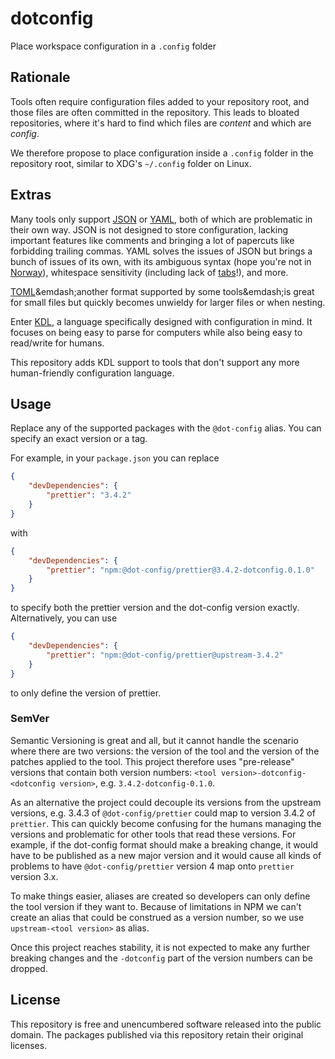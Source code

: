 # dotconfig

Place workspace configuration in a `.config` folder

## Rationale

Tools often require configuration files added to your repository root, and those files are often committed in the repository.
This leads to bloated repositories, where it's hard to find which files are _content_ and which are _config_.

We therefore propose to place configuration inside a `.config` folder in the repository root, similar to XDG's `~/.config` folder on Linux.

## Extras

Many tools only support [JSON](https://www.json.org/) or [YAML](https://yaml.org/), both of which are problematic in their own way.
JSON is not designed to store configuration, lacking important features like comments and bringing a lot of papercuts like forbidding trailing commas.
YAML solves the issues of JSON but brings a bunch of issues of its own, with its ambiguous syntax (hope you're not in [Norway](https://www.bram.us/2022/01/11/yaml-the-norway-problem/)), whitespace sensitivity (including lack of [tabs](https://blog.lslabs.dev/posts/tabs_vs_spaces)!), and more.

[TOML](https://github.com/toml-lang/toml)&emdash;another format supported by some tools&emdash;is great for small files but quickly becomes unwieldy for larger files or when nesting.

Enter [KDL](https://kdl.dev), a language specifically designed with configuration in mind.
It focuses on being easy to parse for computers while also being easy to read/write for humans.

This repository adds KDL support to tools that don't support any more human-friendly configuration language.

## Usage

Replace any of the supported packages with the `@dot-config` alias.
You can specify an exact version or a tag.

For example, in your `package.json` you can replace

```json
{
	"devDependencies": {
		"prettier": "3.4.2"
	}
}
```

with

```json
{
	"devDependencies": {
		"prettier": "npm:@dot-config/prettier@3.4.2-dotconfig.0.1.0"
	}
}
```

to specify both the prettier version and the dot-config version exactly.
Alternatively, you can use

```json
{
	"devDependencies": {
		"prettier": "npm:@dot-config/prettier@upstream-3.4.2"
	}
}
```

to only define the version of prettier.

### SemVer

Semantic Versioning is great and all, but it cannot handle the scenario where there are two versions: the version of the tool and the version of the patches applied to the tool.
This project therefore uses "pre-release" versions that contain both version numbers: `<tool version>-dotconfig-<dotconfig version>`, e.g. `3.4.2-dotconfig-0.1.0`.

As an alternative the project could decouple its versions from the upstream versions, e.g. 3.4.3 of `@dot-config/prettier` could map to version 3.4.2 of `prettier`.
This can quickly become confusing for the humans managing the versions and problematic for other tools that read these versions.
For example, if the dot-config format should make a breaking change, it would have to be published as a new major version and it would cause all kinds of problems to have `@dot-config/prettier` version 4 map onto `prettier` version 3.x.

To make things easier, aliases are created so developers can only define the tool version if they want to.
Because of limitations in NPM we can't create an alias that could be construed as a version number, so we use `upstream-<tool version>` as alias.

Once this project reaches stability, it is not expected to make any further breaking changes and the `-dotconfig` part of the version numbers can be dropped.

## License

This repository is free and unencumbered software released into the public domain.
The packages published via this repository retain their original licenses.
